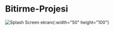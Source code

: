 # Bitirme-Projesi
![Splash Screen ekranı](https://github.com/turanayhan/Bitirme-Projesi/blob/main/proje%20g%C3%B6rselleri/1.png){:width="50" height="100"}

